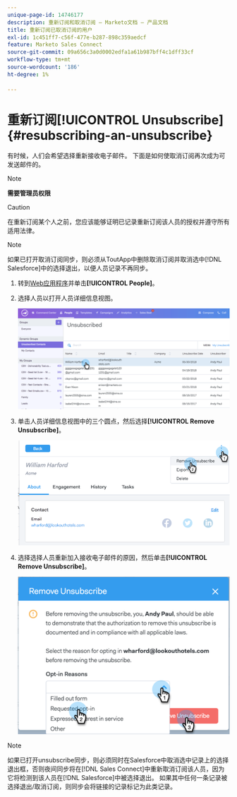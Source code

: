 ```yaml
---
unique-page-id: 14746177
description: 重新订阅和取消订阅 — Marketo文档 — 产品文档
title: 重新订阅已取消订阅的用户
exl-id: 1c451ff7-c56f-477e-b287-898c359aedcf
feature: Marketo Sales Connect
source-git-commit: 09a656c3a0d0002edfa1a61b987bff4c1dff33cf
workflow-type: tm+mt
source-wordcount: '186'
ht-degree: 1%

---
```


# 重新订阅[!UICONTROL Unsubscribe] {#resubscribing-an-unsubscribe}

有时候，人们会希望选择重新接收电子邮件。 下面是如何使取消订阅再次成为可发送邮件的。

>[!NOTE]
>
>**需要管理员权限**

>[!CAUTION]
>
>在重新订阅某个人之前，您应该能够证明已记录重新订阅该人员的授权并遵守所有适用法律。

>[!NOTE]
>
>如果已打开取消订阅同步，则必须从ToutApp中删除取消订阅并取消选中[!DNL Salesforce]中的选择退出，以便人员记录不再同步。

1. 转到[Web应用程序](https://toutapp.com/login)并单击&#x200B;**[!UICONTROL People]**。

1. 选择人员以打开人员详细信息视图。

   ![](assets/two.png)

1. 单击人员详细信息视图中的三个圆点，然后选择&#x200B;**[!UICONTROL Remove Unsubscribe]**。

   ![](assets/three.png)

1. 选择选择人员重新加入接收电子邮件的原因，然后单击&#x200B;**[!UICONTROL Remove Unsubscribe]**。

   ![](assets/four.png)

>[!NOTE]
>
>如果已打开unsubscribe同步，则必须同时在Salesforce中取消选中记录上的选择退出框，否则夜间同步将在[!DNL Sales Connect]中重新取消订阅该人员，因为它将检测到该人员在[!DNL Salesforce]中被选择退出。 如果其中任何一条记录被选择退出/取消订阅，则同步会将链接的记录标记为此类记录。
